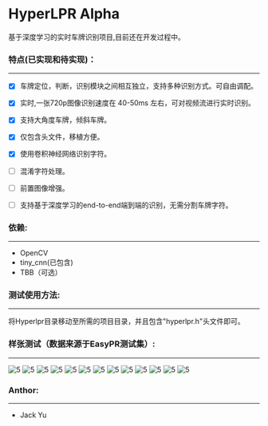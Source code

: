 # HyperLPR Alpha

基于深度学习的实时车牌识别项目,目前还在开发过程中。
### 特点(已实现和待实现)：
*******************

- [x] 车牌定位，判断，识别模块之间相互独立，支持多种识别方式。可自由调配。
- [x] 实时,一张720p图像识别速度在 40-50ms 左右，可对视频流进行实时识别。
- [x] 支持大角度车牌，倾斜车牌。
- [x] 仅包含头文件，移植方便。
- [x] 使用卷积神经网络识别字符。
- [ ] 混淆字符处理。
- [ ] 前置图像增强。
- [ ] 支持基于深度学习的end-to-end端到端的识别，无需分割车牌字符。





### 依赖:
*************************
+ OpenCV
+ tiny_cnn(已包含)
+ TBB（可选）

### 测试使用方法:
**********************
将Hyperlpr目录移动至所需的项目目录，并且包含"hyperlpr.h"头文件即可。

### 样张测试（数据来源于EasyPR测试集）:
******************
![5](./temp/images/0DBF81A2-B57A-4FED-8B1F-F036DAFD57A2.png)
![5](./temp/images/1A3B2BF8-C5FB-48A6-95F6-B68DEF410CB7.png)
![5](./temp/images/5A5F1145-369F-4CD3-B54D-084E7E03970A.png)
![5](./temp/images/7A3C5870-E179-4E36-9AB4-3DB2A8E7FF86.png)
![5](./temp/images/8FEF4367-0C7E-4DD7-970C-FF112A76327F.png)
![5](./temp/images/22E2077D-FA89-43E1-AE63-FFA329DE6E70.png)
![5](./temp/images/3075A244-370A-4D68-B841-69B59CEDA5E3.png)
![5](./temp/images/6908EB01-4C42-4DBC-8E5E-E8550FA99F4B.png)
![5](./temp/images/86404A03-1F78-4675-8CBC-79629716A8A0.png)
![5](./temp/images/958925FE-A48D-4F88-8097-F3A03EE2458F.png)
![5](./temp/images/6908EB01-D24CA125-71E0-4CCE-AE55-2C1F53BF0685.png)
![5](./temp/images/E49B9CFC-5CFE-4DE1-859C-A66056E108FB.png)
![5](./temp/images/F7CA30A9-1D8D-4713-A2EB-559E222C5CFD.png)
### Anthor:
********************
+ Jack Yu
